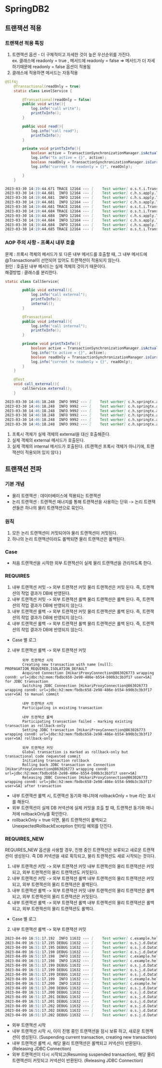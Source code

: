# SpringDB2

## 트랜잭션 적용
### 트랜잭션 적용 특징
1. 트랜잭션 옵션 - 더 구체적이고 자세한 것이 높은 우선순위를 가진다.  
    ex. 클래스에 readonly = true , 메서드에 readonly = false
       ⇒ 메서드가 더 자세하기때문에 readonly = false 옵션이 적용됨
2. 클래스에 적용하면 메서드는 자동적용

```java
@Slf4j
    @Transactional(readOnly = true)
    static class LevelService {

        @Transactional(readOnly = false)
        public void write(){
            log.info("call write");
            printTxInfo();
        }

        public void read(){
            log.info("call read");
            printTxInfo();
        }

        private void printTxInfo(){
            boolean active = TransactionSynchronizationManager.isActualTransactionActive();
            log.info("tx active = {}", active);
            boolean readOnly = TransactionSynchronizationManager.isCurrentTransactionReadOnly();
            log.info("current tx readonly = {}", readOnly);

        }
    }
```

```markdown
2023-03-30 14:19:44.671 TRACE 12164 --- [    Test worker] o.s.t.i.TransactionInterceptor           : Getting transaction for [com.hello.springtx.apply.TxLevelTest$LevelService.write]
2023-03-30 14:19:44.681  INFO 12164 --- [    Test worker] c.h.s.apply.TxLevelTest$LevelService     : call write
2023-03-30 14:19:44.681  INFO 12164 --- [    Test worker] c.h.s.apply.TxLevelTest$LevelService     : tx active = true
2023-03-30 14:19:44.681  INFO 12164 --- [    Test worker] c.h.s.apply.TxLevelTest$LevelService     : current tx readonly = false
2023-03-30 14:19:44.681 TRACE 12164 --- [    Test worker] o.s.t.i.TransactionInterceptor           : Completing transaction for [com.hello.springtx.apply.TxLevelTest$LevelService.write]
2023-03-30 14:19:44.684 TRACE 12164 --- [    Test worker] o.s.t.i.TransactionInterceptor           : Getting transaction for [com.hello.springtx.apply.TxLevelTest$LevelService.read]
2023-03-30 14:19:44.684  INFO 12164 --- [    Test worker] c.h.s.apply.TxLevelTest$LevelService     : call read
2023-03-30 14:19:44.684  INFO 12164 --- [    Test worker] c.h.s.apply.TxLevelTest$LevelService     : tx active = true
2023-03-30 14:19:44.684  INFO 12164 --- [    Test worker] c.h.s.apply.TxLevelTest$LevelService     : current tx readonly = true
2023-03-30 14:19:44.685 TRACE 12164 --- [    Test worker] o.s.t.i.TransactionInterceptor           : Completing transaction for [com.hello.springtx.apply.TxLevelTest$LevelService.read]
```

### AOP 주의 사항 - 프록시 내부 호출

문제 : 프록시 객체의 메서드가 또 다른 내부 메서드를 호출할 때, 그 내부 메서드에 @Transactional이 선언되어 있어도 트랜잭션이 적용되지 않는다.  
원인 : 호출된 내부 메서드는 실제 객체의 것이기 때문이다.  
해결방법 : 클래스를 분리한다.  

```java
static class CallService{

        public void external(){
            log.info("call external");
            printTxInfo();
            internal();
        }

        @Transactional
        public void internal(){
            log.info("call internal");
            printTxInfo();
        }

        private void printTxInfo(){
            boolean active = TransactionSynchronizationManager.isActualTransactionActive();
            log.info("tx active = {}", active);
            boolean readOnly = TransactionSynchronizationManager.isCurrentTransactionReadOnly();
            log.info("current tx readonly = {}", readOnly);
        }
    }
```

```java
    @Test
    void call_external(){
        callService.external();
    }
```

```markdown
2023-03-30 14:46:18.248  INFO 9992 --- [    Test worker] c.h.springtx.apply.InternalCallV1Test    : call external
2023-03-30 14:46:18.248  INFO 9992 --- [    Test worker] c.h.springtx.apply.InternalCallV1Test    : tx active = false
2023-03-30 14:46:18.248  INFO 9992 --- [    Test worker] c.h.springtx.apply.InternalCallV1Test    : current tx readonly = false
2023-03-30 14:46:18.248  INFO 9992 --- [    Test worker] c.h.springtx.apply.InternalCallV1Test    : call internal
2023-03-30 14:46:18.248  INFO 9992 --- [    Test worker] c.h.springtx.apply.InternalCallV1Test    : tx active = false
2023-03-30 14:46:18.248  INFO 9992 --- [    Test worker] c.h.springtx.apply.InternalCallV1Test    : current tx readonly = false
```

1. 프록시 객체가 실제 객체의 external을 대신 호출해준다.
2. 실제 객체의 external 메서드가 호출된다.
3. 실제 객체의 internal 메서드가 호출된다. (트랜잭션 프록시 객체가 아니기에, 트랜잭션이 적용되어 있지 않다.)

## 트랜잭션 전파
### 기본 개념
- 물리 트랜잭션 : 데이터베이스에 적용되는 트랜잭션
- 논리 트랜잭션 : 트랜잭션 매너지를 통해 트랜잭션을 사용하는 단위
-> 논리 트랜잭션들은 하나의 물리 트랜잭션으로 묶인다.

### 원칙
1. 모든 논리 트랜잭션이 커밋되어야 물리 트랜잭션이 커밋된다.
2. 하나의 논리 트랜잭션이라도 롤백되면 물리 트랜잭션은 롤백된다.

### Case
- 처음 트랜잭션을 시작한 외부 트랜잭션이 실제 물리 트랜잭션을 관리하도록 한다.

### REQUIRES
1. 내부 트랜잭션 커밋 -> 외부 트랜잭션 커밋
   물리 트랜잭션은 커밋 된다. 즉, 트랜잭션의 작업 결과가 DB에 반영된다.
2. 내부 트랜잭션 커밋 -> 외부 트랜잭션 롤백
   물리 트랜잭션은 롤백 된다. 즉, 트랜잭션의 작업 결과가 DB에 반영되지 않는다.
3. 내부 트랜잭션 롤백 -> 외부 트랜잭션 커밋
   물리 트랜잭션은 롤백 된다. 즉, 트랜잭션의 작업 결과가 DB에 반영되지 않는다.
4. 내부 트랜잭션 롤백 -> 외부 트랜잭션 롤백
   물리 트랜잭션은 롤백 된다. 즉, 트랜잭션의 작업 결과가 DB에 반영되지 않는다.
   
- Case 별 로그
2. 내부 트랜잭선 롤백 -> 외부 트랜잭션 커밋
```
        외부 트랜잭션 시작
        Creating new transaction with name [null]: PROPAGATION_REQUIRED,ISOLATION_DEFAULT
        Acquired Connection [HikariProxyConnection@863026773 wrapping conn0: url=jdbc:h2:mem:fbdbc658-2e98-486e-b554-b90b3c3b3f17 user=SA] for JDBC transaction
        Switching JDBC Connection [HikariProxyConnection@863026773 wrapping conn0: url=jdbc:h2:mem:fbdbc658-2e98-486e-b554-b90b3c3b3f17 user=SA] to manual commit
        
        내부 트랜잭션 시작
        Participating in existing transaction
        
        내부 트랜잭션 롤백
        Participating transaction failed - marking existing transaction as rollback-only
        Setting JDBC transaction [HikariProxyConnection@863026773 wrapping conn0: url=jdbc:h2:mem:fbdbc658-2e98-486e-b554-b90b3c3b3f17 user=SA] rollback-only
        
        외부 트랜잭션 커밋
        Global transaction is marked as rollback-only but transactional code requested commit
        Initiating transaction rollback
        Rolling back JDBC transaction on Connection [HikariProxyConnection@863026773 wrapping conn0: url=jdbc:h2:mem:fbdbc658-2e98-486e-b554-b90b3c3b3f17 user=SA]
        Releasing JDBC Connection [HikariProxyConnection@863026773 wrapping conn0: url=jdbc:h2:mem:fbdbc658-2e98-486e-b554-b90b3c3b3f17 user=SA] after transaction
```
- 내부 트랜잭션 롤백 시, 트랜잭션 동기화 매니저에 rollbackOnly = true 라는 표시를 해둔다.  
- 외부 트랜잭션이 실제 DB 커넥션에 실제 커밋을 호출 할 때, 트랜잭션 동기화 매니저에 rollbackOnly를 확인한다.
- rollbackOnly = true 이면, 물리 트랜잭션이 롤백되고 UnexpectedRollbackException 런타임 예외를 던진다. 

### REQUIRES_NEW
REQUIRES_NEW 옵션을 사용할 경우, 진행 중인 트랜잭션은 보류되고 새로운 트랜잭션이 생성된다. 즉 DB 커넥션을 새로 획득되고, 물리 트랜잭션도 새로 시작되는 것이다.
1. 내부 트랜잭션 커밋 -> 외부 트랜잭션 커밋
   내부 트랜잭션의 물리 트랜잭션은 커밋되고, 외부 트랜잭션의 물리 트랜잭션도 커밋된다.
2. 내부 트랜잭션 커밋 -> 외부 트랜잭션 롤백
   내부 트랜잭션의 물리 트랜잭션은 커밋되고, 외부 트랜잭션의 물리 트랜잭션은 롤백된다.
3. 내부 트랜잭션 롤백 -> 외부 트랜잭션 커밋
   내부 트랜잭션의 물리 트랜잭션은 롤백되고, 외부 트랜잭션의 물리 트랜잭션은 커밋된다.
4. 내부 트랜잭션 롤백 -> 외부 트랜잭션 롤백
   내부 트랜잭션의 물리 트랜잭션은 롤백되고, 외부 트랜잭션의 물리 트랜잭션도 롤백다.
   
- Case 별 로그
2. 내부 트랜잭션 롤백 -> 외부 트랜잭션 커밋
```markdown
2023-04-09 16:51:17.192  INFO 11632 --- [    Test worker] c.example.hello.propagation.BasicTxText  : 외부 트랜잭션 시작
2023-04-09 16:51:17.195 DEBUG 11632 --- [    Test worker] o.s.j.d.DataSourceTransactionManager     : Creating new transaction with name [null]: PROPAGATION_REQUIRED,ISOLATION_DEFAULT
2023-04-09 16:51:17.195 DEBUG 11632 --- [    Test worker] o.s.j.d.DataSourceTransactionManager     : Acquired Connection [HikariProxyConnection@1021813588 wrapping conn0: url=jdbc:h2:mem:4fedfa0a-cdaf-4579-9abc-c558d65d6c76 user=SA] for JDBC transaction
2023-04-09 16:51:17.198 DEBUG 11632 --- [    Test worker] o.s.j.d.DataSourceTransactionManager     : Switching JDBC Connection [HikariProxyConnection@1021813588 wrapping conn0: url=jdbc:h2:mem:4fedfa0a-cdaf-4579-9abc-c558d65d6c76 user=SA] to manual commit
2023-04-09 16:51:17.198  INFO 11632 --- [    Test worker] c.example.hello.propagation.BasicTxText  : outer.isNewTransaction()=true
2023-04-09 16:51:17.198  INFO 11632 --- [    Test worker] c.example.hello.propagation.BasicTxText  : 내부 트랜잭션 시작
2023-04-09 16:51:17.199 DEBUG 11632 --- [    Test worker] o.s.j.d.DataSourceTransactionManager     : Suspending current transaction, creating new transaction with name [null]
2023-04-09 16:51:17.199 DEBUG 11632 --- [    Test worker] o.s.j.d.DataSourceTransactionManager     : Acquired Connection [HikariProxyConnection@1618269752 wrapping conn1: url=jdbc:h2:mem:4fedfa0a-cdaf-4579-9abc-c558d65d6c76 user=SA] for JDBC transaction
2023-04-09 16:51:17.199 DEBUG 11632 --- [    Test worker] o.s.j.d.DataSourceTransactionManager     : Switching JDBC Connection [HikariProxyConnection@1618269752 wrapping conn1: url=jdbc:h2:mem:4fedfa0a-cdaf-4579-9abc-c558d65d6c76 user=SA] to manual commit
2023-04-09 16:51:17.199  INFO 11632 --- [    Test worker] c.example.hello.propagation.BasicTxText  : inner.isNewTransaction()=true
2023-04-09 16:51:17.200  INFO 11632 --- [    Test worker] c.example.hello.propagation.BasicTxText  : 내부 트랜잭션 롤백
2023-04-09 16:51:17.200 DEBUG 11632 --- [    Test worker] o.s.j.d.DataSourceTransactionManager     : Initiating transaction rollback
2023-04-09 16:51:17.200 DEBUG 11632 --- [    Test worker] o.s.j.d.DataSourceTransactionManager     : Rolling back JDBC transaction on Connection [HikariProxyConnection@1618269752 wrapping conn1: url=jdbc:h2:mem:4fedfa0a-cdaf-4579-9abc-c558d65d6c76 user=SA]
2023-04-09 16:51:17.201 DEBUG 11632 --- [    Test worker] o.s.j.d.DataSourceTransactionManager     : Releasing JDBC Connection [HikariProxyConnection@1618269752 wrapping conn1: url=jdbc:h2:mem:4fedfa0a-cdaf-4579-9abc-c558d65d6c76 user=SA] after transaction
2023-04-09 16:51:17.201 DEBUG 11632 --- [    Test worker] o.s.j.d.DataSourceTransactionManager     : Resuming suspended transaction after completion of inner transaction
2023-04-09 16:51:17.202 DEBUG 11632 --- [    Test worker] o.s.j.d.DataSourceTransactionManager     : Initiating transaction commit
2023-04-09 16:51:17.202 DEBUG 11632 --- [    Test worker] o.s.j.d.DataSourceTransactionManager     : Committing JDBC transaction on Connection [HikariProxyConnection@1021813588 wrapping conn0: url=jdbc:h2:mem:4fedfa0a-cdaf-4579-9abc-c558d65d6c76 user=SA]
2023-04-09 16:51:17.202 DEBUG 11632 --- [    Test worker] o.s.j.d.DataSourceTransactionManager     : Releasing JDBC Connection [HikariProxyConnection@1021813588 wrapping conn0: url=jdbc:h2:mem:4fedfa0a-cdaf-4579-9abc-c558d65d6c76 user=SA] after transaction
```
- 외부 트랜잭션 시작
- 내부 트랜잭션 시작 시, 이미 진행 중인 트랜잭션을 잠시 보류 하고, 새로운 트랜잭션이 생성된다. (Suspending current transaction, creating new transaction)
- 내부 트랜잭션 롤백 시, 해당 물리 트랜잭션은 롤백되고 커넥션이 반환된다. (Releasing JDBC Connection)
- 외부 트랜잭션이 다시 시작되고(Resuming suspended transaction), 해당 물리 트랜잭션이 커밋되고 커넥션이 반환된다. (Releasing JDBC Connection)